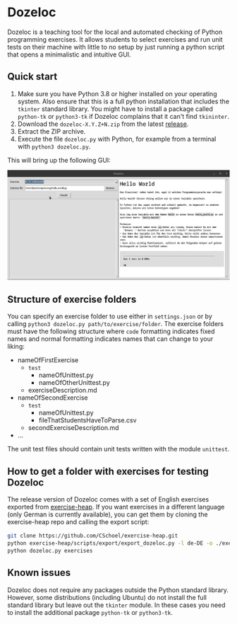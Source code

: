 # Dozeloc

Dozeloc is a teaching tool for the local and automated checking of Python programming exercises.
It allows students to select exercises and run unit tests on their machine with little to no setup by just running a python script that opens a minimalistic and intuitive GUI.

## Quick start

1. Make sure you have Python 3.8 or higher installed on your operating system. Also ensure that this is a full python installation that includes the `tkinter` standard library. You might have to install a package called `python-tk` or `python3-tk` if Dozeloc complains that it can't find `tkininter`.
2. Download the `dozeloc-X.Y.Z+N.zip` from the latest [release](https://github.com/CSchoel/dozeloc/releases).
3. Extract the ZIP archive.
4. Execute the file `dozeloc.py` with Python, for example from a terminal with `python3 dozeloc.py`.

This will bring up the following GUI:

![window with exercise selection and test result on the left and exercise text on the right](dozeloc.gif)

## Structure of exercise folders

You can specify an exercise folder to use either in `settings.json` or by calling `python3 dozeloc.py path/to/exercise/folder`.
The exercise folders must have the following structure where `code` formatting indicates fixed names and normal formatting indicates names that can change to your liking:

* nameOfFirstExercise
  * `test`
    * nameOfUnittest.py
    * nameOfOtherUnittest.py
  * exerciseDescription.md
* nameOfSecondExercise
  * `test`
    * nameOfUnittest.py
    * fileThatStudentsHaveToParse.csv
  * secondExerciseDescription.md
* ...

The unit test files should contain unit tests written with the module `unittest`.

## How to get a folder with exercises for testing Dozeloc

The release version of Dozeloc comes with a set of English exercises exported from  [exercise-heap](https://github.com/CSchoel/exercise-heap).
If you want exercises in a different language (only German is currently available), you can get them by cloning the exercise-heap repo and calling the export script:

```bash
git clone https://github.com/CSchoel/exercise-heap.git
python exercise-heap/scripts/export/export_dozeloc.py -l de-DE -o ./exercises
python dozeloc.py exercises
```

## Known issues

Dozeloc does not require any packages outside the Python standard library.
However, some distributions (including Ubuntu) do not install the full standard library but leave out the `tkinter` module.
In these cases you need to install the additional package `python-tk` or `python3-tk`.
